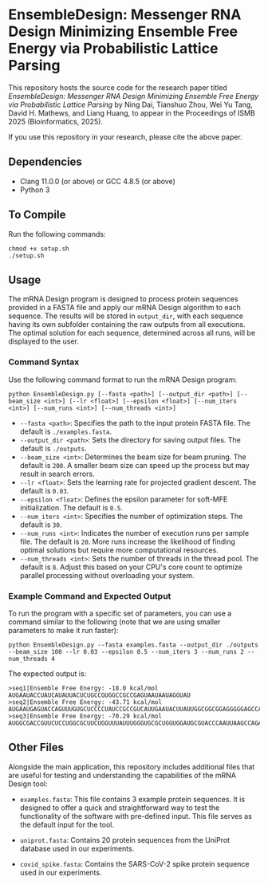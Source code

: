 # EnsembleDesign: Messenger RNA Design Minimizing Ensemble Free Energy via Probabilistic Lattice Parsing
This repository  hosts the source code for the research paper titled *EnsembleDesign: Messenger RNA Design Minimizing Ensemble Free Energy via Probabilistic Lattice Parsing* by Ning Dai, Tianshuo Zhou, Wei Yu Tang, David H. Mathews, and Liang Huang, to appear in the Proceedings of ISMB 2025 (Bioinformatics, 2025).

If you use this repository in your research, please cite the above paper.


## Dependencies
- Clang 11.0.0 (or above) or GCC 4.8.5 (or above)
- Python 3

## To Compile
Run the following commands:

```
chmod +x setup.sh
./setup.sh
```

## Usage

The mRNA Design program is designed to process protein sequences provided in a FASTA file and apply our mRNA Design algorithm to each sequence. The results will be stored in `output_dir`, with each sequence having its own subfolder containing the raw outputs from all executions. The optimal solution for each sequence, determined across all runs, will be displayed to the user.

### Command Syntax

Use the following command format to run the mRNA Design program:

```
python EnsembleDesign.py [--fasta <path>] [--output_dir <path>] [--beam_size <int>] [--lr <float>] [--epsilon <float>] [--num_iters <int>] [--num_runs <int>] [--num_threads <int>]
```

- `--fasta <path>`: Specifies the path to the input protein FASTA file. The default is `./examples.fasta`.
- `--output_dir <path>`: Sets the directory for saving output files. The default is `./outputs`.
- `--beam_size <int>`: Determines the beam size for beam pruning. The default is `200`. A smaller beam size can speed up the process but may result in search errors.
- `--lr <float>`: Sets the learning rate for projected gradient descent. The default is `0.03`.
- `--epsilon <float>`: Defines the epsilon parameter for soft-MFE initialization. The default is `0.5`.
- `--num_iters <int>`: Specifies the number of optimization steps. The default is `30`.
- `--num_runs <int>`: Indicates the number of execution runs per sample file. The default is `20`. More runs increase the likelihood of finding optimal solutions but require more computational resources.
- `--num_threads <int>`: Sets the number of threads in the thread pool. The default is `8`. Adjust this based on your CPU's core count to optimize parallel processing without overloading your system.

### Example Command and Expected Output

To run the program with a specific set of parameters, you can use a command similar to the following (note that we are using smaller parameters to make it run faster):

```
python EnsembleDesign.py --fasta examples.fasta --output_dir ./outputs --beam_size 100 --lr 0.03 --epsilon 0.5 --num_iters 3 --num_runs 2 --num_threads 4
```

The expected output is:

```
>seq1|Ensemble Free Energy: -18.0 kcal/mol
AUGAAUACCUAUCAUAUUACUCUGCCGUGGCCGCCGAGUAAUAAUAGGUAU
>seq2|Ensemble Free Energy: -43.71 kcal/mol
AUGAAUGAGUACCAGUUUGUGCUCCCCUAUCCGCCGUCAUUGAAUACUUAUUGGCGGCGGAGGGGGAGCCAGUACUACAUU
>seq3|Ensemble Free Energy: -70.29 kcal/mol
AUGGCGACCGUUCUCCUGGCGCUUCUGGUUUAUUUGGGUGCGCUGGUGGAUGCGUACCCAAUUAAGCCAGAAGCGCCAGGAGAGGACGCCUUCUUAGGG
```

## Other Files

Alongside the main application, this repository includes additional files that are useful for testing and understanding the capabilities of the mRNA Design tool:

- `examples.fasta`: This file contains 3 example protein sequences. It is designed to offer a quick and straightforward way to test the functionality of the software with pre-defined input. This file serves as the default input for the tool.

- `uniprot.fasta`: Contains 20 protein sequences from the UniProt database used in our experiments.

- `covid_spike.fasta`: Contains the SARS-CoV-2 spike protein sequence used in our experiments.